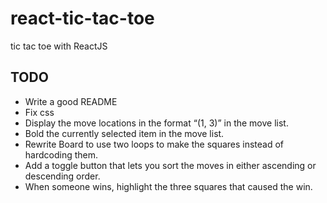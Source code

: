# react-tic-tac-toe
tic tac toe with ReactJS

## TODO
- Write a good README 
- Fix css
- Display the move locations in the format “(1, 3)” in the move list.
- Bold the currently selected item in the move list.
- Rewrite Board to use two loops to make the squares instead of hardcoding them.
- Add a toggle button that lets you sort the moves in either ascending or descending order.
- When someone wins, highlight the three squares that caused the win.